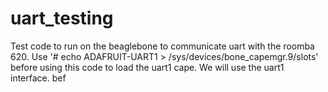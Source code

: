 # uart_testing
Test code to run on the beaglebone to communicate uart with the roomba 620. Use '# echo ADAFRUIT-UART1 > /sys/devices/bone_capemgr.9/slots' before using this code to load the uart1 cape. We will use the uart1 interface.     bef
